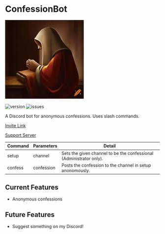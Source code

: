 # ConfessionBot
![pfp](/pfp_small.png?raw=true)

![version](https://img.shields.io/github/v/release/Ian-c-m/ConfessionBot) ![issues](https://img.shields.io/github/issues/Ian-c-m/ConfessionBot)

A Discord bot for anonymous confessions. Uses slash commands.

[Invite Link](https://discord.com/api/oauth2/authorize?client_id=1060178760625815634&permissions=2048&scope=bot)

[Support Server](https://discord.gg/x7CyFRA5s6)

| Command | Parameters | Detail |
|-|-|-|
| setup | channel | Sets the given channel to be the confessional (Administrator only). |
| confess | confession | Posts the confession to the channel in setup anonomously. |

## Current Features
- Anonymous confessions

## Future Features
- Suggest something on my Discord!
